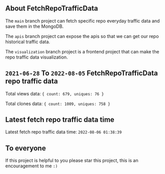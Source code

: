 ## About FetchRepoTrafficData

The `main` branch project can fetch specific repo everyday traffic data and save them in the MongoDB.

The `apis` branch project can expose the apis so that we can get our repo historical traffic data.

The `visualization` branch project is a frontend project that can make the repo traffic data visualization.

## `2021-06-28` To `2022-08-05` FetchRepoTrafficData repo traffic data

Total views data: `{ count: 679, uniques: 76 }`

Total clones data: `{ count: 1009, uniques: 758 }`

## Latest fetch repo traffic data time

Latest fetch repo traffic data time: `2022-08-06 01:38:39`

## To everyone

If this project is helpful to you please star this project, this is an encouragement to me `:)`



